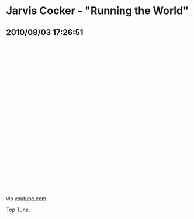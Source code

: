 # Jarvis Cocker - "Running the World"
## 2010/08/03 17:26:51 

<div class="posterous_bookmarklet_entry">
  <object height="417" width="500"><param name="movie" value="http://www.youtube.com/v/monyiOsoKxg&hl=en&fs=1" /><param name="wmode" value="window" /><param name="allowFullScreen" value="true" /><param name="allowscriptaccess" value="always" /><embed allowfullscreen="true" src="http://www.youtube.com/v/monyiOsoKxg&hl=en&fs=1" wmode="window" allowscriptaccess="always" type="application/x-shockwave-flash" height="417" width="500"></embed></object>

<div class="posterous_quote_citation">via <a href="http://www.youtube.com/watch?v=monyiOsoKxg">youtube.com</a></div>
<p>Top Tune.</p></div>
